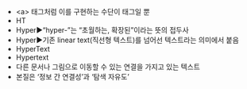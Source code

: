 ﻿- \<a> 태그처럼 이를 구현하는 수단이 태그일 뿐
- HT
- Hyper▶️“hyper-”는 “초월하는, 확장된”이라는 뜻의 접두사
- Hyper▶️기존 linear text(직선형 텍스트)를 넘어선 텍스트라는 의미에서 붙음
- HyperText
- Hypertext
- 다른 문서나 그림으로 이동할 수 있는 연결을 가지고 있는 텍스트
- 본질은 ‘정보 간 연결성’과 ‘탐색 자유도’
